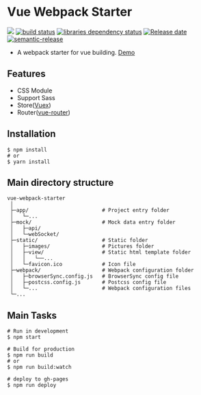 # Vue Webpack Starter

![][workflows-badge-image]
[![build status][travis-image]][travis-url]
[![libraries dependency status][libraries-status-image]][libraries-status-url]
[![Release date][release-date-image]][release-url]
[![semantic-release][semantic-image]][semantic-url]

* A webpack starter for vue building. [Demo][github-pages-url]

## Features
* CSS Module
* Support Sass
* Store([Vuex](https://github.com/vuejs/vuex))
* Router([vue-router](https://github.com/vuejs/vue-router))

## Installation
```shell
$ npm install
# or
$ yarn install
```

## Main directory structure
```text
vue-webpack-starter
 │
 ├─app/                        # Project entry folder
 │   └─...
 ├─mock/                       # Mock data entry folder
 │   ├─api/
 │   └─webSocket/
 ├─static/                     # Static folder
 │   ├─images/                 # Pictures folder
 │   ├─view/                   # Static html template folder
 │   │   └──...
 │   └─favicon.ico             # Icon file
 ├─webpack/                    # Webpack configuration folder
 │   ├─browserSync.config.js   # BrowserSync config file
 │   ├─postcss.config.js       # Postcss config file
 │   └─...                     # Webpack configuration files
 └─...
```

## Main Tasks
```shell
# Run in development
$ npm start

# Build for production
$ npm run build
# or
$ npm run build:watch

# deploy to gh-pages
$ npm run deploy
```

<!-- Links: -->
[workflows-badge-image]: https://github.com/cycjimmy/vue-webpack-starter/workflows/Test%20CI/badge.svg
[travis-image]: https://img.shields.io/travis/cycjimmy/vue-webpack-starter
[travis-url]: https://travis-ci.org/cycjimmy/vue-webpack-starter
[libraries-status-image]: https://img.shields.io/librariesio/release/github/cycjimmy/vue-webpack-starter
[libraries-status-url]: https://libraries.io/github/cycjimmy/vue-webpack-starter
[release-date-image]: https://img.shields.io/github/release-date/cycjimmy/vue-webpack-starter
[release-url]: https://github.com/cycjimmy/vue-webpack-starter/releases
[semantic-image]: https://img.shields.io/badge/%20%20%F0%9F%93%A6%F0%9F%9A%80-semantic--release-e10079.svg
[semantic-url]: https://github.com/semantic-release/semantic-release
[github-pages-url]: https://cycjimmy.github.io/vue-webpack-starter/
